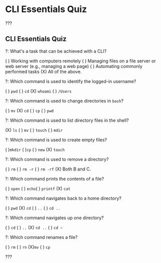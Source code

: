 # CLI Essentials Quiz

???

## CLI Essentials Quiz

?: What's a task that can be achieved with a CLI?

( ) Working with computers remotely ( ) Managing files on a file server or web server (e.g., managing a web page) ( ) Automating commonly performed tasks (X) All of the above.

?: Which command is used to identify the logged-in username?

( ) `pwd` ( ) `cd` (X) `whoami` ( ) `/Users`

?: Which command is used to change directories in `bash`?

( ) `mv` (X) `cd` ( ) `cp` ( ) `pwd`

?: Which command is used to list directory files in the shell?

(X) `ls` ( ) `mv` ( ) `touch` ( ) `mdir`

?: Which command is used to create empty files?

( )`mkdir` ( )`cp` ( ) `new` (X) `touch`	

?: Which command is used to remove a directory?

( ) `rm` ( ) `rm -r` ( ) `rm -rf` (X) Both B and C.

?: Which command prints the contents of a file?

( ) `open` ( ) `echo`( ) `printf` (X) `cat`

?: Which command navigates back to a home directory?

( ) `pwd` (X) `cd` ( ) `..` ( ) `cd ..`

?: Which command navigates up one directory?

( ) `cd` ( ) `..` (X) `cd ..`	( ) `cd ~`

?: Which command renames a file?

( ) `rm` ( ) `rn` (X)`mv` ( ) `cp` 

???
